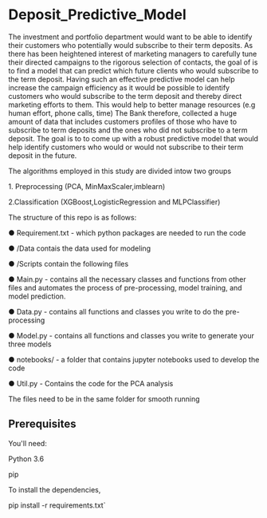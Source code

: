 # Deposit_Predictive_Model
<p>The investment and portfolio department would want to be able to identify their customers who potentially would subscribe to their term
deposits. As there has been heightened interest of marketing managers to carefully tune
their directed campaigns to the rigorous selection of contacts, the goal of
is to find a model that can predict which future clients who would subscribe to the term
deposit. Having such an effective predictive model can help increase the campaign
efficiency as it would be possible to identify customers who would subscribe to the
term deposit and thereby direct  marketing efforts to them. This would help to
better manage resources (e.g human effort, phone calls, time)
The Bank therefore, collected a huge amount of data that includes
customers profiles of those who have to subscribe to term deposits and the ones who
did not subscribe to a term deposit. The goal is to to come up with a robust predictive model that would help
identify customers who would or would not subscribe to their term deposit in the
future.</p>
<p>The algorithms employed in this study are divided intow two groups</p>
<p>1. Preprocessing (PCA, MinMaxScaler,imblearn)</p>
<p>2.Classification (XGBoost,LogisticRegression and MLPClassifier)</p>

The structure of this repo is as follows:

<p>● Requirement.txt - which python packages are needed to run the code</p>
<p>● /Data contais the data used for modeling</p>
<p>● /Scripts contain the following files </p>
<p>● Main.py - contains all the necessary classes and functions from other files and
automates the process of pre-processing, model training, and model prediction.</p>
<p>● Data.py - contains all functions and classes you write to do the pre-processing</p>
<p>● Model.py - contains all functions and classes you write to generate your three
models</p>
<p>● notebooks/ - a folder that contains jupyter notebooks used to develop the
code</p> 
<p>● Util.py - Contains the code for the PCA analysis</p>
<p>The files need to be in the same folder for smooth running </p>

<h2>Prerequisites</h2>
<p>You'll need:</p>
<p>Python 3.6</p>
<p>pip</p>
<p>To install the dependencies,</p>

<p>pip install -r requirements.txt`</p>
